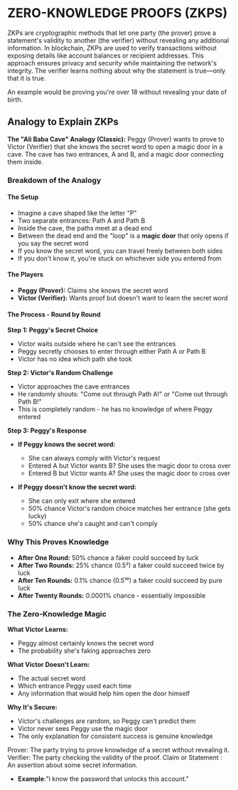 # ZERO-KNOWLEDGE PROOFS (ZKPS)

ZKPs are cryptographic methods that let one party (the prover) prove a statement's validity to another (the verifier) without revealing any additional information. In blockchain, ZKPs are used to verify transactions without exposing details like account balances or recipient addresses. This approach ensures privacy and security while maintaining the network's integrity. The verifier learns nothing about why the statement is true—only that it is true.

An example would be proving you're over 18 without revealing your date of birth.

## Analogy to Explain ZKPs

**The "Ali Baba Cave" Analogy (Classic):** Peggy (Prover) wants to prove to Victor (Verifier) that she knows the secret word to open a magic door in a cave. The cave has two entrances, A and B, and a magic door connecting them inside.

### Breakdown of the Analogy

#### The Setup

- Imagine a cave shaped like the letter "P"
- Two separate entrances: Path A and Path B
- Inside the cave, the paths meet at a dead end
- Between the dead end and the "loop" is a **magic door** that only opens if you say the secret word
- If you know the secret word, you can travel freely between both sides
- If you don't know it, you're stuck on whichever side you entered from

#### The Players

- **Peggy (Prover):** Claims she knows the secret word
- **Victor (Verifier):** Wants proof but doesn't want to learn the secret word

#### The Process - Round by Round

**Step 1: Peggy's Secret Choice**
- Victor waits outside where he can't see the entrances
- Peggy secretly chooses to enter through either Path A or Path B
- Victor has no idea which path she took

**Step 2: Victor's Random Challenge**
- Victor approaches the cave entrances
- He randomly shouts: "Come out through Path A!" or "Come out through Path B!"
- This is completely random - he has no knowledge of where Peggy entered

**Step 3: Peggy's Response**
- **If Peggy knows the secret word:**
  - She can always comply with Victor's request
  - Entered A but Victor wants B? She uses the magic door to cross over
  - Entered B but Victor wants A? She uses the magic door to cross over

- **If Peggy doesn't know the secret word:**
  - She can only exit where she entered
  - 50% chance Victor's random choice matches her entrance (she gets lucky)
  - 50% chance she's caught and can't comply

### Why This Proves Knowledge

- **After One Round:** 50% chance a faker could succeed by luck
- **After Two Rounds:** 25% chance (0.5²) a faker could succeed twice by luck
- **After Ten Rounds:** 0.1% chance (0.5¹⁰) a faker could succeed by pure luck
- **After Twenty Rounds:** 0.0001% chance - essentially impossible

### The Zero-Knowledge Magic

**What Victor Learns:**
- Peggy almost certainly knows the secret word
- The probability she's faking approaches zero

**What Victor Doesn't Learn:**
- The actual secret word
- Which entrance Peggy used each time
- Any information that would help him open the door himself

**Why It's Secure:**
- Victor's challenges are random, so Peggy can't predict them
- Victor never sees Peggy use the magic door
- The only explanation for consistent success is genuine knowledge


Prover: The party trying to prove knowledge of a secret without revealing it.
Verifier: The party checking the validity of the proof.
Claim or Statement : An assertion about some secret information. 
- **Example**:"I know the password that unlocks this account."   


